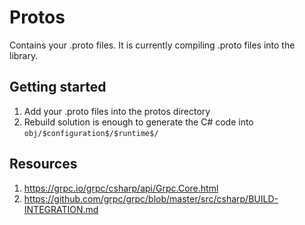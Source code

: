 ﻿# Protos

Contains your .proto files. It is currently compiling .proto files into the library.

## Getting started

1. Add your .proto files into the protos directory
2. Rebuild solution is enough to generate the C# code into `obj/$configuration$/$runtime$/`

## Resources
1. https://grpc.io/grpc/csharp/api/Grpc.Core.html
1. https://github.com/grpc/grpc/blob/master/src/csharp/BUILD-INTEGRATION.md